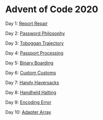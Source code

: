 # Advent of Code 2020

Day 1: [Report Repair](solutions/1/day1.md)

Day 2: [Password Philosophy](solutions/2/day2.md)

Day 3: [Toboggan Trajectory](solutions/3/day3.md)

Day 4: [Passport Processing](solutions/4/day4.md)

Day 5: [Binary Boarding](solutions/5/day5.md)

Day 6: [Custom Customs](solutions/6/day6.md)

Day 7: [Handy Haversacks](solutions/7/day7.md)

Day 8: [Handheld Halting](solutions/8/day8.md)

Day 9: [Encoding Error](solutions/9/day9.md)

Day 10: [Adapter Array](solutions/10/day10.md)
